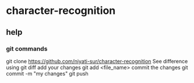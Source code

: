 # character-recognition

## help 
### git commands
git clone https://github.com/niyati-sur/character-recognition
See difference using 
git diff
add your changes 
git add <file_name>
commit the changes
git commit -m "my changes"
git push

